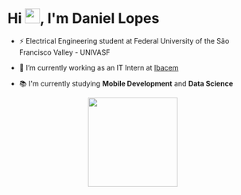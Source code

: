 <h1 align="left">Hi <img src="https://raw.githubusercontent.com/kaueMarques/kaueMarques/master/hi.gif" height="30px">, I'm Daniel Lopes</h1>

- ⚡ Electrical Engineering student at Federal University of the São Francisco Valley - UNIVASF

- 🌱 I’m currently working as an IT Intern at [Ibacem](https://www.ibacem.com.br)

- 📚 I'm currently studying **Mobile Development** and **Data Science**

<div align="center">
  <a href="https://github.com/lopesdaniell">
  <img height="180em" src="https://github-readme-stats.vercel.app/api/top-langs/?username=lopesdaniell&layout=compact&langs_count=7&theme=dracula"/>
</div>
  
  [//]: <> (<img align="center" alt="Dan-Python" height="30" width="40" src="https://cdn.jsdelivr.net/gh/devicons/devicon/icons/python/python-original.svg">
  <img align="center" alt="Dan-HTML" height="30" width="40" src="https://cdn.jsdelivr.net/gh/devicons/devicon/icons/html5/html5-plain-wordmark.svg">
  <img align="center" alt="Dan-CSS" height="30" width="40" src="https://cdn.jsdelivr.net/gh/devicons/devicon/icons/css3/css3-plain-wordmark.svg">
  <img align="center" alt="Dan-Js" height="30" width="40" src="https://cdn.jsdelivr.net/gh/devicons/devicon/icons/javascript/javascript-plain.svg">)
